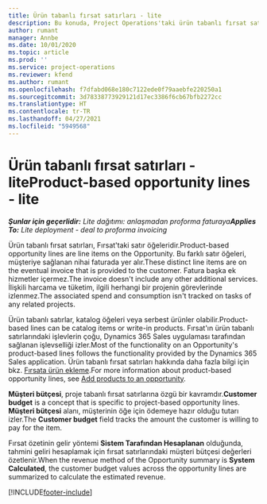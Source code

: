 ```yaml
---
title: Ürün tabanlı fırsat satırları - lite
description: Bu konuda, Project Operations'taki ürün tabanlı fırsat satır öğeleri hakkında bilgiler sağlanmaktadır.
author: rumant
manager: Annbe
ms.date: 10/01/2020
ms.topic: article
ms.prod: ''
ms.service: project-operations
ms.reviewer: kfend
ms.author: rumant
ms.openlocfilehash: f7dfabd068e180c7122ede0f79aaebfe220250a1
ms.sourcegitcommit: 3d78338773929121d17ec3386f6cb67bfb2272cc
ms.translationtype: HT
ms.contentlocale: tr-TR
ms.lasthandoff: 04/27/2021
ms.locfileid: "5949568"
---
```

# <a name="product-based-opportunity-lines---lite"></a><span data-ttu-id="cabee-103">Ürün tabanlı fırsat satırları - lite</span><span class="sxs-lookup"><span data-stu-id="cabee-103">Product-based opportunity lines - lite</span></span>

<span data-ttu-id="cabee-104">_**Şunlar için geçerlidir:** Lite dağıtımı: anlaşmadan proforma faturaya_</span><span class="sxs-lookup"><span data-stu-id="cabee-104">_**Applies To:** Lite deployment - deal to proforma invoicing_</span></span>

<span data-ttu-id="cabee-105">Ürün tabanlı fırsat satırları, Fırsat'taki satır öğeleridir.</span><span class="sxs-lookup"><span data-stu-id="cabee-105">Product-based opportunity lines are line items on the Opportunity.</span></span> <span data-ttu-id="cabee-106">Bu farklı satır öğeleri, müşteriye sağlanan nihai faturada yer alır.</span><span class="sxs-lookup"><span data-stu-id="cabee-106">These distinct line items are on the eventual invoice that is provided to the customer.</span></span> <span data-ttu-id="cabee-107">Fatura başka ek hizmetler içermez.</span><span class="sxs-lookup"><span data-stu-id="cabee-107">The invoice doesn't include any other additional services.</span></span> <span data-ttu-id="cabee-108">İlişkili harcama ve tüketim, ilgili herhangi bir projenin görevlerinde izlenmez.</span><span class="sxs-lookup"><span data-stu-id="cabee-108">The associated spend and consumption isn't tracked on tasks of any related projects.</span></span>

<span data-ttu-id="cabee-109">Ürün tabanlı satırlar, katalog öğeleri veya serbest ürünler olabilir.</span><span class="sxs-lookup"><span data-stu-id="cabee-109">Product-based lines can be catalog items or write-in products.</span></span> <span data-ttu-id="cabee-110">Fırsat'ın ürün tabanlı satırlarındaki işlevlerin çoğu, Dynamics 365 Sales uygulaması tarafından sağlanan işlevselliği izler.</span><span class="sxs-lookup"><span data-stu-id="cabee-110">Most of the functionality on an Opportunity's product-based lines follows the functionality provided by the Dynamics 365 Sales application.</span></span> <span data-ttu-id="cabee-111">Ürün tabanlı fırsat satırları hakkında daha fazla bilgi için bkz. [Fırsata ürün ekleme](/dynamics365/sales-enterprise/add-products-opportunity).</span><span class="sxs-lookup"><span data-stu-id="cabee-111">For more information about product-based opportunity lines, see [Add products to an opportunity](/dynamics365/sales-enterprise/add-products-opportunity).</span></span>

<span data-ttu-id="cabee-112">**Müşteri bütçesi**, proje tabanlı fırsat satırlarına özgü bir kavramdır.</span><span class="sxs-lookup"><span data-stu-id="cabee-112">**Customer budget** is a concept that is specific to project-based opportunity lines.</span></span> <span data-ttu-id="cabee-113">**Müşteri bütçesi** alanı, müşterinin öğe için ödemeye hazır olduğu tutarı izler.</span><span class="sxs-lookup"><span data-stu-id="cabee-113">The **Customer budget** field tracks the amount the customer is willing to pay for the item.</span></span>

<span data-ttu-id="cabee-114">Fırsat özetinin gelir yöntemi **Sistem Tarafından Hesaplanan** olduğunda, tahmini geliri hesaplamak için fırsat satırlarındaki müşteri bütçesi değerleri özetlenir.</span><span class="sxs-lookup"><span data-stu-id="cabee-114">When the revenue method of the Opportunity summary is **System Calculated**, the customer budget values across the opportunity lines are summarized to calculate the estimated revenue.</span></span> 



[!INCLUDE[footer-include](../../includes/footer-banner.md)]